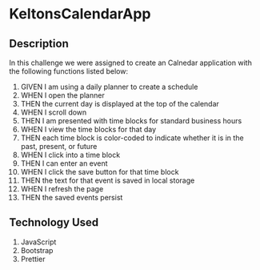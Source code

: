# KeltonsCalendarApp

## Description
In this challenge we were assigned to create an Calnedar application with the following functions listed below:
1. GIVEN I am using a daily planner to create a schedule
2. WHEN I open the planner
3. THEN the current day is displayed at the top of the calendar
4. WHEN I scroll down
5. THEN I am presented with time blocks for standard business hours
6. WHEN I view the time blocks for that day
7. THEN each time block is color-coded to indicate whether it is in the past, present, or future
8. WHEN I click into a time block
9. THEN I can enter an event
10. WHEN I click the save button for that time block
11. THEN the text for that event is saved in local storage
12. WHEN I refresh the page
13. THEN the saved events persist

## Technology Used
1. JavaScript
2. Bootstrap
3. Prettier
